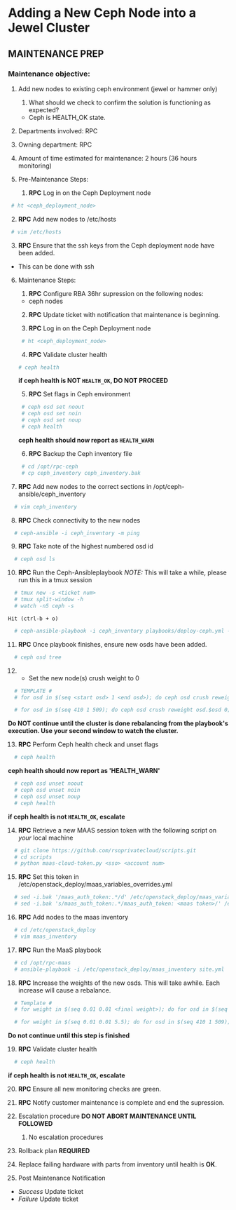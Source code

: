 # Adding a New Ceph Node into a Jewel Cluster 

## MAINTENANCE PREP

### Maintenance objective: 
1. Add new nodes to existing ceph environment (jewel or hammer only)
   1. What should we check to confirm the solution is functioning as expected? 
   * Ceph is HEALTH_OK state.

2. Departments involved: RPC

3. Owning department: RPC

4. Amount of time estimated for maintenance: 2 hours (36 hours monitoring)

5. Pre-Maintenance Steps:

   1. **RPC** Log in on the Ceph Deployment node
```bash
 # ht <ceph_deployment_node>
```

   2. **RPC** Add new nodes to /etc/hosts
```bash
 # vim /etc/hosts
```

   3. **RPC** Ensure that the ssh keys from the Ceph deployment node have been added.
   * This can be done with ssh 

6. Maintenance Steps:

   1. **RPC** Configure RBA 36hr supression on the following nodes:
   * ceph nodes

   2. **RPC** Update ticket with notification that maintenance is beginning.

   3. **RPC** Log in on the Ceph Deployment node 
   ```bash
    # ht <ceph_deployment_node> 
   ```

   4. **RPC** Validate cluster health
    ```bash
    # ceph health
    ```
    **if ceph health is NOT `HEALTH_OK`, DO NOT PROCEED**

   5. **RPC** Set flags in Ceph environment
   ```bash
    # ceph osd set noout
    # ceph osd set noin
    # ceph osd set noup
    # ceph health
   ``` 
   **ceph health should now report as `HEALTH_WARN`**
  
   6. **RPC** Backup the Ceph inventory file
   ```bash
    # cd /opt/rpc-ceph
    # cp ceph_inventory ceph_inventory.bak
   ```

  7. **RPC** Add new nodes to the correct sections in /opt/ceph-ansible/ceph_inventory
  ```bash
    # vim ceph_inventory
  ```

  8. **RPC** Check connectivity to the new nodes
  ```bash
    # ceph-ansible -i ceph_inventory -m ping
  ```

  9. **RPC** Take note of the highest numbered osd id
  ```bash
    # ceph osd ls
  ```

  10. **RPC** Run the Ceph-Ansibleplaybook
      *NOTE:* This will take a while, please run this in a tmux session
  ```bash
    # tmux new -s <ticket num>
    # tmux split-window -h
    # watch -n5 ceph -s
  ```
    Hit (ctrl-b + o)
  ```bash
    # ceph-ansible-playbook -i ceph_inventory playbooks/deploy-ceph.yml --forks 10
  ```

  11. **RPC** Once playbook finishes, ensure new osds have been added.
  ```bash
    # ceph osd tree
  ```

  12. - <RPC> Set the new node(s) crush weight to 0
  ```bash
    # TEMPLATE # 
    # for osd in $(seq <start osd> 1 <end osd>); do ceph osd crush reweight osd.$osd 0; ceph osd reweight $osd 1; done

    # for osd in $(seq 410 1 509); do ceph osd crush reweight osd.$osd 0; ceph osd reweight $osd 1; done
  ```
  **Do NOT continue until the cluster is done rebalancing from the playbook's execution. Use your second window to watch the cluster.**

  13. **RPC** Perform Ceph health check and unset flags
  ```bash
    # ceph health
  ```
  **ceph health should now report as 'HEALTH_WARN'**
  ```bash
    # ceph osd unset noout
    # ceph osd unset noin
    # ceph osd unset noup
    # ceph health
  ```
  **if ceph health is not `HEALTH_OK`, escalate**

  14. **RPC** Retrieve a new MAAS session token with the following script on *your* local machine
  ```bash
    # git clone https://github.com/rsoprivatecloud/scripts.git
    # cd scripts
    # python maas-cloud-token.py <sso> <account num>
  ```

  15. **RPC** Set this token in /etc/openstack_deploy/maas_variables_overrides.yml
  ```bash
    # sed -i.bak '/maas_auth_token:.*/d' /etc/openstack_deploy/maas_variables_overrides.yml
    # sed -i.bak 's/maas_auth_token:.*/maas_auth_token: <maas token>/' /etc/openstack_deploy/maas_variables_overrides.yml
  ```

  16. **RPC** Add nodes to the maas inventory
  ```bash
    # cd /etc/openstack_deploy
    # vim maas_inventory
  ```

  17. **RPC** Run the MaaS playbook
  ```bash
    # cd /opt/rpc-maas
    # ansible-playbook -i /etc/openstack_deploy/maas_inventory site.yml
  ```

  18. **RPC** Increase the weights of the new osds. This will take awhile. Each increase will cause a rebalance.
  ```bash
    # Template #
    # for weight in $(seq 0.01 0.01 <final weight>); do for osd in $(seq <start osd> 1 <end osd>); do ceph osd crush reweight osd.$osd $weight; sleep 10; done; done

    # for weight in $(seq 0.01 0.01 5.5); do for osd in $(seq 410 1 509); do ceph osd reweight osd.$osd $weight; sleep 10; done; done
  ```
  **Do not continue until this step is finished**

  19. **RPC** Validate cluster health
  ```bash
    # ceph health
  ```
  **if ceph health is not `HEALTH_OK`, escalate**

  20. **RPC** Ensure all new monitoring checks are green. 

  21. **RPC** Notify customer maintenance is complete and end the supression. 

7. Escalation procedure  **DO NOT ABORT MAINTENANCE UNTIL FOLLOWED**
   
   1. No escalation procedures

8. Rollback plan  **REQUIRED**

  1. Replace failing hardware with parts from inventory until health is **OK**.

9. Post Maintenance Notification 

* *Success* Update ticket
* *Failure* Update ticket